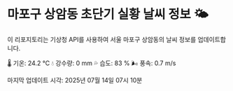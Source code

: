 
# 마포구 상암동 초단기 실황 날씨 정보 🌤️

이 리포지토리는 기상청 API를 사용하여 서울 마포구 상암동의 날씨 정보를 업데이트합니다. 

🌡️ 기온: 24.2 ℃
💧 강수량: 0 mm
💦 습도: 83 %
🌬️ 풍속: 0.7 m/s

마지막 업데이트 시각: 2025년 07월 14일 07시 10분    
